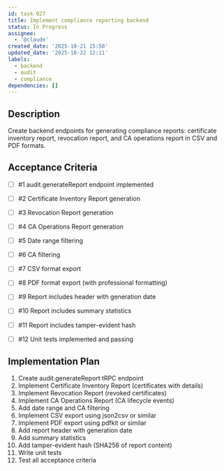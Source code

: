 ```yaml
---
id: task-027
title: Implement compliance reporting backend
status: In Progress
assignee:
  - '@claude'
created_date: '2025-10-21 15:50'
updated_date: '2025-10-22 12:11'
labels:
  - backend
  - audit
  - compliance
dependencies: []
---
```


## Description

<!-- SECTION:DESCRIPTION:BEGIN -->
Create backend endpoints for generating compliance reports: certificate inventory report, revocation report, and CA operations report in CSV and PDF formats.
<!-- SECTION:DESCRIPTION:END -->

## Acceptance Criteria
<!-- AC:BEGIN -->
- [ ] #1 audit.generateReport endpoint implemented
- [ ] #2 Certificate Inventory Report generation
- [ ] #3 Revocation Report generation
- [ ] #4 CA Operations Report generation
- [ ] #5 Date range filtering
- [ ] #6 CA filtering
- [ ] #7 CSV format export
- [ ] #8 PDF format export (with professional formatting)
- [ ] #9 Report includes header with generation date
- [ ] #10 Report includes summary statistics
- [ ] #11 Report includes tamper-evident hash

- [ ] #12 Unit tests implemented and passing
<!-- AC:END -->

## Implementation Plan

<!-- SECTION:PLAN:BEGIN -->
1. Create audit.generateReport tRPC endpoint
2. Implement Certificate Inventory Report (certificates with details)
3. Implement Revocation Report (revoked certificates)
4. Implement CA Operations Report (CA lifecycle events)
5. Add date range and CA filtering
6. Implement CSV export using json2csv or similar
7. Implement PDF export using pdfkit or similar
8. Add report header with generation date
9. Add summary statistics
10. Add tamper-evident hash (SHA256 of report content)
11. Write unit tests
12. Test all acceptance criteria
<!-- SECTION:PLAN:END -->
